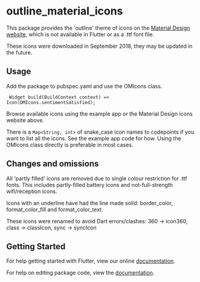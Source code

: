 # outline_material_icons

This package provides the 'outline' theme of icons on the [Material Design website](https://material.io/tools/icons/), which is not available in Flutter or as a .ttf font file.

These icons were downloaded in September 2018, they may be updated in the future.

## Usage

Add the package to pubspec.yaml and use the OMIcons class.

```  Widget build(BuildContext context) => Icon(OMIcons.sentimentSatisfied); ```

Browse available icons using the example app or the Material Design icons website above.

There is a ```Map<String, int>``` of snake_case icon names to codepoints if you want to list all the icons. See the example app code for how. Using the OMIcons class directly is preferable in most cases.

## Changes and omissions

All 'partly filled' icons are removed due to single colour restriction for .ttf fonts. This includes partly-filled battery icons and not-full-strength wifi/reception icons.

Icons with an underline have had the line made solid: border_color, format_color_fill and format_color_text.

These icons were renamed to avoid Dart errors/clashes: 360 -> icon360, class -> classIcon, sync -> syncIcon

## Getting Started

For help getting started with Flutter, view our online [documentation](https://flutter.io/).

For help on editing package code, view the [documentation](https://flutter.io/developing-packages/).
